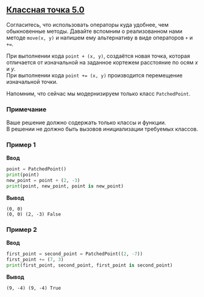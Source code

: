 ## [Классная точка 5.0](../../../solutions/5.2/52_c.py)

Согласитесь, что использовать операторы куда удобнее, чем обыкновенные методы. Давайте вспомним о реализованном нами методе `move(x, y)` и напишем ему альтернативу в виде операторов `+` и `+=`.

При выполнении кода `point + (x, y)`, создаётся новая точка, которая отличается от изначальной на заданное кортежем расстояние по осям $x$ и $y$.\
При выполнении кода `point += (x, y)` производится перемещение изначальной точки.

Напомним, что сейчас мы модернизируем только класс `PatchedPoint`.

### Примечание

Ваше решение должно содержать только классы и функции.\
В решении не должно быть вызовов инициализации требуемых классов.

### Пример 1

__Ввод__
```python
point = PatchedPoint()
print(point)
new_point = point + (2, -3)
print(point, new_point, point is new_point)
```

__Вывод__
```plaintext
(0, 0)
(0, 0) (2, -3) False
```

### Пример 2

__Ввод__
```python
first_point = second_point = PatchedPoint((2, -7))
first_point += (7, 3)
print(first_point, second_point, first_point is second_point)
```

__Вывод__
```plaintext
(9, -4) (9, -4) True
```